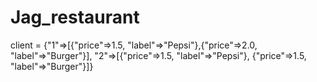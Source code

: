 Jag_restaurant
==============


client = {"1"=>[{"price"=>1.5, "label"=>"Pepsi"},{"price"=>2.0, "label"=>"Burger"}], "2"=>[{"price"=>1.5, "label"=>"Pepsi"}, {"price"=>1.5, "label"=>"Burger"}]}
